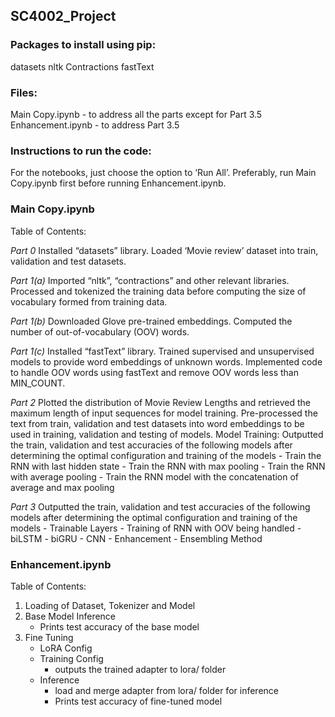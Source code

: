 ## SC4002_Project

### Packages to install using pip:
datasets
nltk
Contractions
fastText

### Files:
Main Copy.ipynb - to address all the parts except for Part 3.5
Enhancement.ipynb - to address Part 3.5

### Instructions to run the code:
For the notebooks, just choose the option to ‘Run All’. Preferably, run Main Copy.ipynb first before running Enhancement.ipynb.

### Main Copy.ipynb
Table of Contents: 

*Part 0*
Installed “datasets” library.
Loaded ‘Movie review’ dataset into train, validation and test datasets.

*Part 1(a)*
Imported “nltk”, “contractions” and other relevant libraries.
Processed and tokenized the training data before computing the size of vocabulary formed from training data.

*Part 1(b)*
Downloaded Glove pre-trained embeddings.
Computed the number of out-of-vocabulary (OOV) words.

*Part 1(c)*
Installed “fastText” library.
Trained supervised and unsupervised models to provide word embeddings of unknown words. 
Implemented code to handle OOV words using fastText and remove OOV words less than MIN_COUNT.

*Part 2*
Plotted the distribution of Movie Review Lengths and retrieved the maximum length of input sequences for model training.
Pre-processed the text from train, validation and test datasets into word embeddings to be used in training, validation and testing of models.
	Model Training:
	Outputted the train, validation and test accuracies of the following models after determining the optimal configuration and training of the models
		- Train the RNN with last hidden state
		- Train the RNN with max pooling
		- Train the RNN with average pooling
		- Train the RNN model with the concatenation of average and max pooling

*Part 3*
Outputted the train, validation and test accuracies of the following models after determining the optimal configuration and training of the models
	- Trainable Layers
	- Training of RNN with OOV being handled
	- biLSTM
	- biGRU
	- CNN
	- Enhancement - Ensembling Method


### Enhancement.ipynb
Table of Contents:
1. Loading of Dataset, Tokenizer and Model
2. Base Model Inference
	- Prints test accuracy of the base model
3. Fine Tuning
	- LoRA Config
	- Training Config
	 	- outputs the trained adapter to lora/ folder
	- Inference
		- load and merge adapter from lora/ folder for inference
		- Prints test accuracy of fine-tuned model
